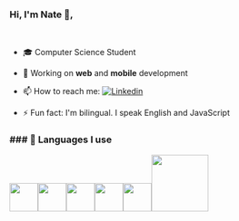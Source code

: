 ### Hi, I'm Nate 👋,

<br/>

- 🎓 Computer Science Student
- 🔭 Working on **web** and **mobile** development
- 📫 How to reach me: [![Linkedin](https://img.shields.io/badge/LinkedIn-0077B5?style=for-the-badge&logo=linkedin&logoColor=white)](https://www.linkedin.com/in/nathanaelahiagbedey/)

- ⚡ Fun fact: I'm bilingual. I speak English and JavaScript

<!-- <code> <img height='20'
src='https://img.shields.io/badge/React-20232A?style=for-the-badge&logo=react&logoColor=61DAFB' />

<img height='20' src='https://img.shields.io/badge/JavaScript-323330?style=for-the-badge&logo=javascript&logoColor=F7DF1E'/>

<img height='20' src='https://img.shields.io/badge/HTML5-E34F26?style=for-the-badge&logo=html5&logoColor=white'/>

<img height='20' src='https://img.shields.io/badge/CSS3-1572B6?style=for-the-badge&logo=css3&logoColor=white'/>

<img height='20' src='https://img.shields.io/badge/Java-ED8B00?style=for-the-badge&logo=java&logoColor=white'/>

</code> -->

<div>
  <h3> ### 🧠 Languages I use </h3>
  <p>
<img src="https://media3.giphy.com/media/ln7z2eWriiQAllfVcn/200w.webp" width="50"><img src="https://i.giphy.com/media/eNAsjO55tPbgaor7ma/200w.webp" width="50"><img src="https://i.giphy.com/media/IdyAQJVN2kVPNUrojM/200.webp" width="50"><img src="https://media3.giphy.com/media/kdFc8fubgS31b8DsVu/giphy.webp" width="50"><img src="https://media.giphy.com/media/SU2ic3wTfuC6JhD1lA/giphy.gif" width="50"><img src="https://media.giphy.com/media/kH1DBkPNyZPOk0BxrM/giphy.gif" width="100">
  <p>
</div>
